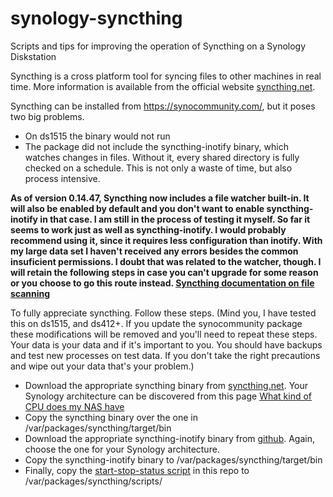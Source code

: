 # synology-syncthing
Scripts and tips for improving the operation of Syncthing on a Synology Diskstation

Syncthing is a cross platform tool for syncing files to other machines in real time. More information is available from the official website <a 
href="https://syncthing.net/" target="_blank">syncthing.net</a>.

Syncthing can be installed from <a href="https://synocommunity.com/" target="_blank">https://synocommunity.com/</a>, but it poses two big problems.

<ul>
	<li>On ds1515 the binary would not run</li>
	<li>The package did not include the syncthing-inotify binary, which watches changes in files. Without it, every shared directory is fully checked on a schedule. This is not only a waste of time, but also process intensive.</li>
  
</ul>

<strong>As of version 0.14.47, Syncthing now includes a file watcher built-in. It will also be enabled by default and you don't want to enable syncthing-inotify in that case. I am still in the process of testing it myself. So far it seems to work just as well as syncthing-inotify. I would probably recommend using it, since it requires less configuration than inotify. With my large data set I haven't received any errors besides the common insuficient permissions. I doubt that was related to the watcher, though. I will retain the following steps in case you can't upgrade for some reason or you choose to go this route instead. <a href="https://docs.syncthing.net/users/syncing.html#scanning">Syncthing documentation on file scanning</a></strong> 

To fully appreciate syncthing. Follow these steps. (Mind you, I have tested this on ds1515, and ds412+. If you update the synocommunity package these modifications will be removed and you'll need to repeat these steps. Your data is your data and if it's important to you. You should have backups and test new processes on test data. If you don't take the right precautions and wipe out your data that's your problem.)

<ul>
	<li>Download the appropriate syncthing binary from <a href="https://syncthing.net/" target="_blank">syncthing.net</a>.  Your Synology architecture can be discovered from this page <a href="https://www.synology.com/en-global/knowledgebase/DSM/tutorial/General/What_kind_of_CPU_does_my_NAS_have" target="_blank">What kind of CPU does my NAS have</a></li>
	<li>Copy the syncthing binary over the one in /var/packages/syncthing/target/bin</li>
	<li>Download the appropriate syncthing-inotify binary from <a href="https://github.com/syncthing/syncthing-inotify/releases/latest" target="_blank">github</a>.  Again, choose the one for your Synology architecture.</li>
	<li>Copy the syncthing-inotify binary to /var/packages/syncthing/target/bin</li>
	<li>Finally, copy the <a href="https://github.com/kmogged/synology-syncthing/blob/master/start-stop-status" target="_blank">start-stop-status script</a> in this repo to /var/packages/syncthing/scripts/</li>
</ul>
